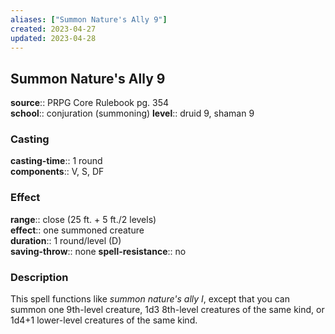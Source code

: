 ```yaml
---
aliases: ["Summon Nature's Ally 9"]
created: 2023-04-27
updated: 2023-04-28
---
```


## Summon Nature's Ally 9

**source**:: PRPG Core Rulebook pg. 354  
**school**:: conjuration (summoning)
**level**:: druid 9, shaman 9

### Casting

**casting-time**:: 1 round  
**components**:: V, S, DF

### Effect

**range**:: close (25 ft. + 5 ft./2 levels)  
**effect**:: one summoned creature  
**duration**:: 1 round/level (D)  
**saving-throw**:: none
**spell-resistance**:: no

### Description

This spell functions like *summon nature's ally I*, except that you can summon one 9th-level creature, 1d3 8th-level creatures of the same kind, or 1d4+1 lower-level creatures of the same kind.
